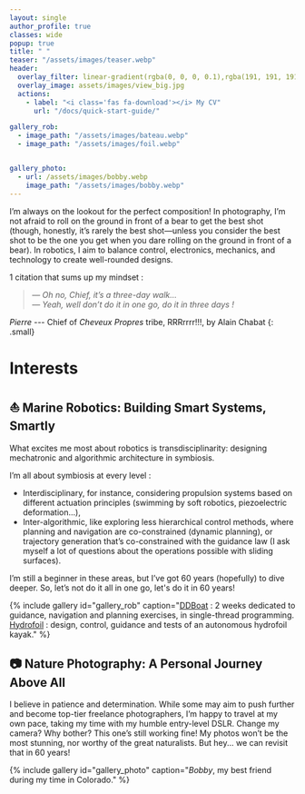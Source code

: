 ```yaml
---
layout: single
author_profile: true
classes: wide
popup: true
title: " "
teaser: "/assets/images/teaser.webp"
header:
  overlay_filter: linear-gradient(rgba(0, 0, 0, 0.1),rgba(191, 191, 191, 0.3))
  overlay_image: assets/images/view_big.jpg  
  actions:
    - label: "<i class='fas fa-download'></i> My CV"
      url: "/docs/quick-start-guide/"

gallery_rob:
  - image_path: "/assets/images/bateau.webp"
  - image_path: "/assets/images/foil.webp"


gallery_photo:
  - url: /assets/images/bobby.webp
    image_path: "/assets/images/bobby.webp"
---
```


I’m always on the lookout for the perfect composition!
In photography, I’m not afraid to roll on the ground in front of a bear to get the best shot (though, honestly, it’s rarely the best shot—unless you consider the best shot to be the one you get when you dare rolling on the ground in front of a bear).
In robotics, I aim to balance control, electronics, mechanics, and technology to create well-rounded designs.

1 citation that sums up my mindset :

> <i>— Oh no, Chief, it’s a three-day walk…</i><br/>
  <i>— Yeah, well don’t do it in one go, do it in three days !</i>

<cite>Pierre</cite> --- Chief of <i>Cheveux Propres</i> tribe, RRRrrrr!!!, by Alain Chabat
{: .small}



# Interests

## ⛵ Marine Robotics: Building Smart Systems, Smartly

What excites me most about robotics is transdisciplinarity: designing mechatronic and algorithmic architecture in symbiosis.

I’m all about symbiosis at every level :

* Interdisciplinary, for instance, considering propulsion systems based on different actuation principles (swimming by soft robotics, piezoelectric deformation...),
* Inter-algorithmic, like exploring less hierarchical control methods, where planning and navigation are co-constrained (dynamic planning), or trajectory generation that’s co-constrained with the guidance law (I ask myself a lot of questions about the operations possible with sliding surfaces).

I’m still a beginner in these areas, but I’ve got 60 years (hopefully) to dive deeper. So, let’s not do it all in one go, let's do it in 60 years!

{% include gallery id="gallery_rob" caption="<u>DDBoat</u> : 2 weeks dedicated to guidance, navigation and planning exercises, in single-thread programming. <br/><u>Hydrofoil</u> : design, control, guidance and tests of an autonomous hydrofoil kayak." %}

## 📷 Nature Photography: A Personal Journey Above All

I believe in patience and determination. While some may aim to push further and become top-tier freelance photographers, I’m happy to travel at my own pace, taking my time with my humble entry-level DSLR.
Change my camera? Why bother? This one’s still working fine! My photos won’t be the most stunning, nor worthy of the great naturalists. But hey... we can revisit that in 60 years!

{% include gallery id="gallery_photo" caption="*Bobby*, my best friend during my time in Colorado." %}